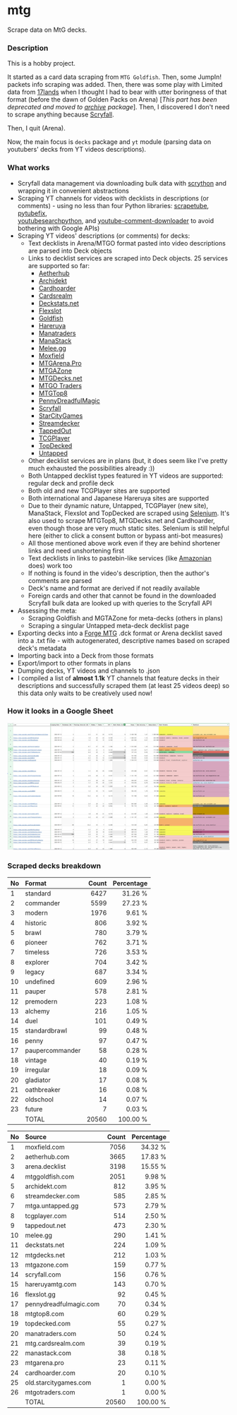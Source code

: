 # mtg
Scrape data on MtG decks.

### Description

This is a hobby project.

It started as a card data scraping from `MTG Goldfish`. Then, some JumpIn! packets info scraping 
was added. Then, there was some play with Limited data from [17lands](https://www.17lands.com) when 
I thought I had to bear with utter boringness of that format (before the dawn of Golden Packs on 
Arena) [_This part has been deprecated and moved to [archive](https://github.com/z33kz33k/mtg/tree/2d5eb0c758953d38ac51840ed3e49c2c25b4fe91/mtgcards/archive) package_]. Then, I discovered I 
don't need to scrape anything because [Scryfall](https://scryfall.com).

Then, I quit (Arena).

Now, the main focus is `decks` package and `yt` module (parsing data on youtubers' decks from YT videos 
descriptions).

### What works

* Scryfall data management via downloading bulk data with 
  [scrython](https://github.com/NandaScott/Scrython) and wrapping it in convenient abstractions
* Scraping YT channels for videos with decklists in descriptions (or comments) - using no less than 
  four Python libraries: [scrapetube](https://github.com/dermasmid/scrapetube), 
  [pytubefix](https://github.com/JuanBindez/pytubefix),  
  [youtubesearchpython](https://github.com/alexmercerind/youtube-search-python), and 
  [youtube-comment-downloader](https://github.com/egbertbouman/youtube-comment-downloader) to avoid bothering 
  with Google APIs)
* Scraping YT videos' descriptions (or comments) for decks:    
    * Text decklists in Arena/MTGO format pasted into video descriptions are parsed into Deck objects
    * Links to decklist services are scraped into Deck objects. 25 services are supported so far:
        * [Aetherhub](https://aetherhub.com)
        * [Archidekt](https://archidekt.com)
        * [Cardhoarder](https://www.cardhoarder.com)
        * [Cardsrealm](https://mtg.cardsrealm.com/en-us/)
        * [Deckstats.net](https://deckstats.net)
        * [Flexslot](https://flexslot.gg)
        * [Goldfish](https://www.mtggoldfish.com)
        * [Hareruya](https://www.hareruyamtg.com/en/)
        * [Manatraders](https://www.manatraders.com)
        * [ManaStack](https://manastack.com/home)
        * [Melee.gg](https://melee.gg)
        * [Moxfield](https://www.moxfield.com)
        * [MTGArena.Pro](https://mtgarena.pro)
        * [MTGAZone](https://mtgazone.com)
        * [MTGDecks.net](https://mtgdecks.net)
        * [MTGO Traders](https://www.mtgotraders.com/store/index.html)
        * [MTGTop8](https://mtgtop8.com/index)
        * [PennyDreadfulMagic](https://pennydreadfulmagic.com)
        * [Scryfall](https://scryfall.com)
        * [StarCityGames](https://starcitygames.com)
        * [Streamdecker](https://www.streamdecker.com/landing)
        * [TappedOut](https://tappedout.net)
        * [TCGPlayer](https://infinite.tcgplayer.com)
        * [TopDecked](https://www.topdecked.com)
        * [Untapped](https://mtga.untapped.gg) 
    * Other decklist services are in plans (but, it does seem like I've pretty much exhausted the 
      possibilities already :))
    * Both Untapped decklist types featured in YT videos are supported: regular deck and profile deck
    * Both old and new TCGPlayer sites are supported
    * Both international and Japanese Hareruya sites are supported 
    * Due to their dynamic nature, Untapped, TCGPlayer (new site), ManaStack, Flexslot and TopDecked 
      are scraped using [Selenium](https://github.com/SeleniumHQ/Selenium). It's also used to scrape MTGTop8, MTGDecks.net and 
      Cardhoarder, even though those are very much static sites. Selenium is still helpful here 
      (either to click a consent button or bypass anti-bot measures)
    * All those mentioned above work even if they are behind shortener links and need unshortening first
    * Text decklists in links to pastebin-like services (like [Amazonian](https://www.youtube.com/@Amazonian) does) work too
    * If nothing is found in the video's description, then the author's comments are parsed
    * Deck's name and format are derived if not readily available
    * Foreign cards and other that cannot be found in the downloaded Scryfall bulk data are looked 
      up with queries to the Scryfall API
* Assessing the meta:
    * Scraping Goldfish and MGTAZone for meta-decks (others in plans)
    * Scraping a singular Untapped meta-deck decklist page
* Exporting decks into a [Forge MTG](https://github.com/Card-Forge/forge) .dck format or Arena 
  decklist saved into a .txt file - with autogenerated, descriptive names based on scraped deck's 
  metadata
* Importing back into a Deck from those formats
* Export/import to other formats in plans
* Dumping decks, YT videos and channels to .json
* I compiled a list of **almost 1.1k** YT channels that feature decks in their descriptions and successfully 
  scraped them (at least 25 videos deep) so this data only waits to be creatively used now!

### How it looks in a Google Sheet
![Most popular channels](assets/channels.jpg)

### Scraped decks breakdown
| No | Format | Count | Percentage |
|:---|:-----|------:|-----------:|
| 1  | standard        | 6427 |    31.26 % |
| 2  | commander       | 5599 |    27.23 % |
| 3  | modern          | 1976 |     9.61 % |
| 4  | historic        |  806 |     3.92 % |
| 5  | brawl           |  780 |     3.79 % |
| 6  | pioneer         |  762 |     3.71 % |
| 7  | timeless        |  726 |     3.53 % |
| 8  | explorer        |  704 |     3.42 % |
| 9  | legacy          |  687 |     3.34 % |
| 10 | undefined       |  609 |     2.96 % |
| 11 | pauper          |  578 |     2.81 % |
| 12 | premodern       |  223 |     1.08 % |
| 13 | alchemy         |  216 |     1.05 % |
| 14 | duel            |  101 |     0.49 % |
| 15 | standardbrawl   |   99 |     0.48 % |
| 16 | penny           |   97 |     0.47 % |
| 17 | paupercommander |   58 |     0.28 % |
| 18 | vintage         |   40 |     0.19 % |
| 19 | irregular       |   18 |     0.09 % |
| 20 | gladiator       |   17 |     0.08 % |
| 21 | oathbreaker     |   16 |     0.08 % |
| 22 | oldschool       |   14 |     0.07 % |
| 23 | future          |    7 |     0.03 % |
|  | TOTAL           | 20560 | 100.00 %|

| No | Source | Count | Percentage |
|:---|:-----|------:|-----------:|
| 1  | moxfield.com           | 7056 |    34.32 % |
| 2  | aetherhub.com          | 3665 |    17.83 % |
| 3  | arena.decklist         | 3198 |    15.55 % |
| 4  | mtggoldfish.com        | 2051 |     9.98 % |
| 5  | archidekt.com          |  812 |     3.95 % |
| 6  | streamdecker.com       |  585 |     2.85 % |
| 7  | mtga.untapped.gg       |  573 |     2.79 % |
| 8  | tcgplayer.com          |  514 |     2.50 % |
| 9  | tappedout.net          |  473 |     2.30 % |
| 10 | melee.gg               |  290 |     1.41 % |
| 11 | deckstats.net          |  224 |     1.09 % |
| 12 | mtgdecks.net           |  212 |     1.03 % |
| 13 | mtgazone.com           |  159 |     0.77 % |
| 14 | scryfall.com           |  156 |     0.76 % |
| 15 | hareruyamtg.com        |  143 |     0.70 % |
| 16 | flexslot.gg            |   92 |     0.45 % |
| 17 | pennydreadfulmagic.com |   70 |     0.34 % |
| 18 | mtgtop8.com            |   60 |     0.29 % |
| 19 | topdecked.com          |   55 |     0.27 % |
| 20 | manatraders.com        |   50 |     0.24 % |
| 21 | mtg.cardsrealm.com     |   39 |     0.19 % |
| 22 | manastack.com          |   38 |     0.18 % |
| 23 | mtgarena.pro           |   23 |     0.11 % |
| 24 | cardhoarder.com        |   20 |     0.10 % |
| 25 | old.starcitygames.com  |    1 |     0.00 % |
| 26 | mtgotraders.com        |    1 |     0.00 % |
|  | TOTAL                  | 20560 | 100.00 %|
